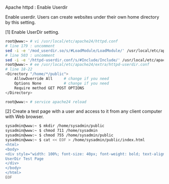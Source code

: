Apache httpd : Enable Userdir

Enable userdir. Users can create websites under their own home directory by this setting.

[1]	Enable UserDir setting.
```sh
root@www:~ # vi /usr/local/etc/apache24/httpd.conf
# line 179 : uncomment
sed -i -e '/mod_userdir.so/s/#LoadModule/LoadModule/' /usr/local/etc/apache24/httpd.conf
# line 503 : uncomment
sed -i -e '/httpd-userdir.conf/s/#Include/Include/' /usr/local/etc/apache24/httpd.conf
root@www:~ # ee /usr/local/etc/apache24/extra/httpd-userdir.conf
# line 18-22
<Directory "/home/*/public">
    AllowOverride All     # change if you need
    Options None          # change if you need
    Require method GET POST OPTIONS
</Directory>

root@www:~ # service apache24 reload
```
[2]	Create a test page with a user and access to it from any client computer with Web browser.
```sh
sysadmin@www:~ $ mkdir /home/sysadmin/public
sysadmin@www:~ $ chmod 711 /home/sysadmin
sysadmin@www:~ $ chmod 755 /home/sysadmin/public
sysadmin@www:~ $ cat << EOF > /home/sysadmin/public/index.html
<html>
<body>
<div style="width: 100%; font-size: 40px; font-weight: bold; text-align: center;">
UserDir Test Page
</div>
</body>
</html>
EOF